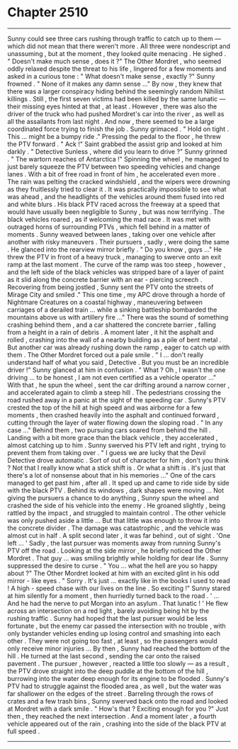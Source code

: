
# Chapter 2510


---

Sunny could see three cars rushing through traffic to catch up to them — which did not mean that there weren't more . All three were nondescript and unassuming , but at the moment , they looked quite menacing .
He sighed .
" Doesn't make much sense , does it ?"
The Other Mordret , who seemed oddly relaxed despite the threat to his life , lingered for a few moments and asked in a curious tone :
" What doesn't make sense , exactly ?"
Sunny frowned .
" None of it makes any damn sense …"
By now , they knew that there was a larger conspiracy hiding behind the seemingly random Nihilist killings . Still , the first seven victims had been killed by the same lunatic — their missing eyes hinted at that , at least . However , there was also the driver of the truck who had pushed Mordret's car into the river , as well as all the assailants from last night .
And now , there seemed to be a large coordinated force trying to finish the job .
Sunny grimaced .
" Hold on tight . This … might be a bumpy ride ."
Pressing the pedal to the floor , he threw the PTV forward .
" Ack !"
Saint grabbed the assist grip and looked at him darkly .
" Detective Sunless , where did you learn to drive ?"
Sunny grinned .
" The wartorn reaches of Antarctica !"
Spinning the wheel , he managed to just barely squeeze the PTV between two speeding vehicles and change lanes . With a bit of free road in front of him ,
he accelerated even more .
The rain was pelting the cracked windshield , and the wipers were drowning as they fruitlessly tried to clear it . It was practically impossible to see what was ahead , and the headlights of the vehicles around them fused into red and white blurs . His black PTV raced across the freeway at a speed that would have usually been negligible to Sunny , but was now terrifying .
The black vehicles roared , as if welcoming the mad race . It was met with outraged horns of surrounding PTVs , which fell behind in a matter of moments .
Sunny weaved between lanes , taking over one vehicle after another with risky maneuvers . Their pursuers , sadly , were doing the same .
He glanced into the rearview mirror briefly .
" Do you know , guys …"
He threw the PTV in front of a heavy truck , managing to swerve onto an exit ramp at the last moment . The curve of the ramp was too steep , however , and
the left side of the black vehicles was stripped bare of a layer of paint as it slid along the concrete barrier with an ear - piercing screech .
Recovering from being jostled , Sunny sent the PTV onto the streets of Mirage City and smiled ." This one time , my APC drove through a horde of Nightmare
Creatures on a coastal highway , maneuvering between carriages of a derailed train … while a sinking battleship bombarded the mountains above us with artillery fire …"
There was the sound of something crashing behind them , and a car shattered the concrete barrier , falling from a height in a rain of debris . A moment later , it hit the asphalt and rolled , crashing into the wall of a nearby building as a pile of bent metal .
But another car was already rushing down the ramp , eager to catch up with them .
The Other Mordret forced out a pale smile .
" I … don't really understand half of what you said , Detective . But you must be an incredible driver !"
Sunny glanced at him in confusion .
" What ? Oh , I wasn't the one driving … to be honest , I am not even certified as a vehicle operator …"
With that , he spun the wheel , sent the car drifting around a narrow corner , and accelerated again to climb a steep hill .
The pedestrians crossing the road rushed away in a panic at the sight of the speeding car . Sunny's PTV crested the top of the hill at high speed and was airborne for a few moments , then crashed heavily into the asphalt and continued forward , cutting through the layer of water flowing down the sloping
road .
" In any case …"
Behind them , two pursuing cars soared from behind the hill . Landing with a bit more grace than the black vehicle , they accelerated , almost catching up
to him . Sunny swerved his PTV left and right , trying to prevent them from taking over .
" I guess we are lucky that the Devil Detective drove automatic . Sort of out of character for him , don't you think ? Not that I really know what a stick
shift is . Or what a shift is . It's just that there's a lot of nonsense about that in his memories …"
One of the cars managed to get past him , after all . It sped up and came to ride side by side with the black PTV . Behind its windows , dark shapes were moving …
Not giving the pursuers a chance to do anything , Sunny spun the wheel and crashed the side of his vehicle into the enemy . He groaned slightly , being rattled by the impact , and struggled to maintain control . The other vehicle was only pushed aside a little …
But that little was enough to throw it into the concrete divider . The damage was catastrophic , and the vehicle was almost cut in half .
A split second later , it was far behind , out of sight .
'One left … '
Sadly , the last pursuer was moments away from running Sunny's PTV off the road . Looking at the side mirror , he briefly noticed the Other Mordret .
That guy … was smiling brightly while holding for dear life .
Sunny suppressed the desire to curse .
" You … what the hell are you so happy about ?"
The Other Mordret looked at him with an excited glint in his odd mirror - like eyes .
" Sorry . It's just … exactly like in the books I used to read ! A high - speed chase with our lives on the line . So exciting !"
Sunny stared at him silently for a moment , then hurriedly turned back to the road .
' ... And he had the nerve to put Morgan into an asylum . That lunatic ! '
He flew across an intersection on a red light , barely avoiding being hit by the rushing traffic . Sunny had hoped that the last pursuer would be less fortunate , but the enemy car passed the intersection with no trouble , with only bystander vehicles ending up losing control and smashing into each other . They were not going too fast , at least , so the passengers would only receive minor injuries …
By then , Sunny had reached the bottom of the hill .
He turned at the last second , sending the car onto the raised pavement . The pursuer , however , reacted a little too slowly — as a result , the PTV drove
straight into the deep puddle at the bottom of the hill , burrowing into the water deep enough for its engine to be flooded .
Sunny's PTV had to struggle against the flooded area , as well , but the water was far shallower on the edges of the street .
Barreling through the rows of crates and a few trash bins , Sunny swerved back onto the road and looked at Mordret with a dark smile .
" How's that ? Exciting enough for you ?"
Just then , they reached the next intersection .
And a moment later , a fourth vehicle appeared out of the rain , crashing into the side of the black PTV at full speed .

---

